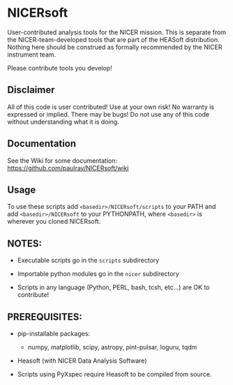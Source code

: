 # NICERsoft
User-contributed analysis tools for the NICER mission. This is separate from the
NICER-team-developed tools that are part of the HEASoft distribution. Nothing
here should be construed as formally recommended by the NICER instrument team.

Please contribute tools you develop!

## Disclaimer

All of this code is user contributed! Use at your own risk! No warranty is
expressed or implied. There may be bugs!  Do not use any of this code without
understanding what it is doing.

## Documentation

See the Wiki for some documentation: https://github.com/paulray/NICERsoft/wiki

## Usage

To use these scripts add `<basedir>/NICERsoft/scripts` to your PATH
and add `<basedir>/NICERsoft` to your PYTHONPATH, where ``<basedir>`` is wherever you
cloned NICERsoft.

## NOTES:

* Executable scripts go in the `scripts` subdirectory

* Importable python modules go in the `nicer` subdirectory

* Scripts in any language (Python, PERL, bash, tcsh, etc...) are OK to contribute!

## PREREQUISITES:

* pip-installable packages:
  * numpy, matplotlib, scipy, astropy, pint-pulsar, loguru, tqdm


* Heasoft (with NICER Data Analysis Software)


* Scripts using PyXspec require Heasoft to be compiled from source.
